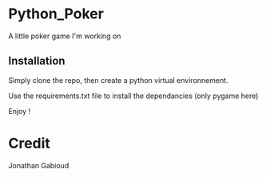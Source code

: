 # Python_Poker

A little poker game I'm working on

## Installation

Simply clone the repo, then create a python virtual environnement.

Use the requirements.txt file to install the dependancies (only pygame here)

Enjoy !

# Credit
Jonathan Gabioud